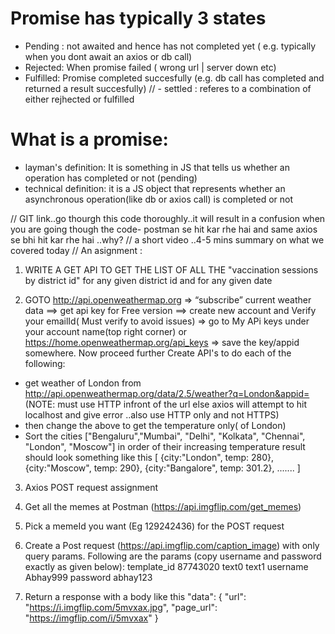 # Promise has typically 3 states
- Pending : not awaited and hence has not completed yet ( e.g. typically when you dont await an axios or db call)
- Rejected: When promise failed ( wrong url | server down etc)
- Fulfilled: Promise completed succesfully (e.g. db call has completed and returned a result succesfully)
// - settled : referes to a combination of either rejhected or fulfilled


# What is a promise:
- layman's definition: It is something in JS that tells us whether an operation has completed or not (pending)
- technical definition: it is a JS object that represents whether an asynchronous operation(like db or axios call) is completed or not





// GIT link..go thourgh this code thoroughly..it will result in a confusion when you are going though the code- postman se hit kar rhe hai and same axios se bhi hit kar rhe hai ..why?
// a short video ..4-5 mins  summary on what we covered today
// An asignment :


1.  WRITE A GET API TO GET THE LIST OF ALL THE "vaccination sessions by district id" for any given district id and for any given date


2.  GOTO  http://api.openweathermap.org => “subscribe” current weather data ==> get api key for Free version ==> create new account and Verify your emailId( Must verify to avoid issues) => go to My APi keys under your account name(top right corner) or https://home.openweathermap.org/api_keys => save the key/appid somewhere. Now proceed further
Create API's to do each of the following:
- get weather of London from http://api.openweathermap.org/data/2.5/weather?q=London&appid=<useYourOwnAppId>  (NOTE: must use HTTP infront of the url else axios will attempt to hit localhost and give error  ..also use HTTP only and not HTTPS)
- then change the above to get the temperature only( of London)
- Sort the cities  ["Bengaluru","Mumbai", "Delhi", "Kolkata", "Chennai", "London", "Moscow"] in order of their increasing temperature
result should look something like this
[
{city:"London", temp: 280},
{city:"Moscow", temp: 290},
{city:"Bangalore", temp: 301.2},
.......
]




3. Axios POST request assignment

1. Get all the memes at Postman (https://api.imgflip.com/get_memes)
2. Pick a memeId you want (Eg 129242436) for the POST request
3. Create a Post request (https://api.imgflip.com/caption_image) with only query params. Following are the params (copy username and password exactly as given below):
template_id 87743020
text0 <text you want as a caption>
text1 <optional>
username Abhay999
password abhay123

4. Return a response with a body like this
"data": {
        "url": "https://i.imgflip.com/5mvxax.jpg",
        "page_url": "https://imgflip.com/i/5mvxax"
    }
